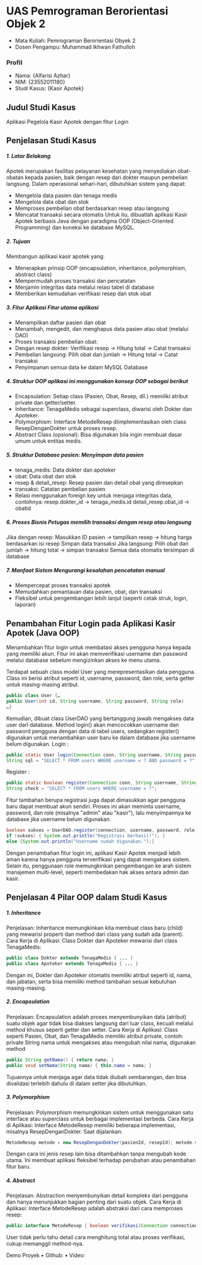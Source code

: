 # UAS Pemrograman Berorientasi Objek 2
- Mata Kuliah: Pemrograman Berorientasi Obyek 2
- Dosen Pengampu: Muhammad Ikhwan Fathulloh

### Profil
- Nama: {Alfarisi Azhar}
- NIM: {23552011180}
- Studi Kasus: {Kasir Apotek}

## Judul Studi Kasus
Aplikasi Pegelola Kasir Apotek dengan fitur Login

## Penjelasan Studi Kasus
##### 1. Latar Belakang
Apotek merupakan fasilitas pelayanan kesehatan yang menyediakan obat-obatan kepada pasien, baik dengan resep dari dokter maupun pembelian langsung. Dalam operasional sehari-hari, dibutuhkan sistem yang dapat:
- Mengelola data pasien dan tenaga medis
- Mengelola data obat dan stok
- Memproses pembelian obat berdasarkan resep atau langsung
- Mencatat transaksi secara otomatis
Untuk itu, dibuatlah aplikasi Kasir Apotek berbasis Java dengan paradigma OOP (Object-Oriented Programming) dan koneksi ke database MySQL.

##### 2.	Tujuan
Membangun aplikasi kasir apotek yang:
- Menerapkan prinsip OOP (encapsulation, inheritance, polymorphism, abstract class)
- Mempermudah proses transaksi dan pencatatan
- Menjamin integritas data melalui relasi tabel di database
- Memberikan kemudahan verifikasi resep dan stok obat

##### 3.	Fitur Aplikasi Fitur utama aplikasi
- Menampilkan daftar pasien dan obat
- Menambah, mengedit, dan menghapus data pasien atau obat (melalui DAO)
- Proses transaksi pembelian obat:
- Dengan resep dokter: Verifikasi resep → Hitung total → Catat transaksi
- Pembelian langsung: Pilih obat dan jumlah → Hitung total → Catat transaksi
- Penyimpanan semua data ke dalam MySQL Database

##### 4.	Struktur OOP aplikasi ini menggunakan konsep OOP sebagai berikut
- Encapsulation: Setiap class (Pasien, Obat, Resep, dll.) memiliki atribut private dan getter/setter.
- Inheritance: TenagaMedis sebagai superclass, diwarisi oleh Dokter dan Apoteker.
- Polymorphism: Interface MetodeResep diimplementasikan oleh class ResepDenganDokter untuk proses resep.
- Abstract Class (opsional): Bisa digunakan bila ingin membuat dasar umum untuk entitas medis.

##### 5.	Struktur Database pasien: Menyimpan data pasien
- tenaga_medis: Data dokter dan apoteker
- obat: Data obat dan stok
- resep & detail_resep: Resep pasien dan detail obat yang diresepkan
- transaksi: Catatan pembelian pasien
- Relasi menggunakan foreign key untuk menjaga integritas data, contohnya:
resep.dokter_id → tenaga_medis.id
detail_resep.obat_id →  obatid

##### 6.	Proses Bisnis Petugas memilih transaksi dengan resep atau langsung
Jika dengan resep:
Masukkan ID pasien → tampilkan resep → hitung harga berdasarkan isi resep
Simpan data transaksi
Jika langsung:
Pilih obat dan jumlah → hitung total → simpan transaksi
Semua data otomatis tersimpan di database

##### 7.	Manfaat Sistem Mengurangi kesalahan pencatatan manual
- Mempercepat proses transaksi apotek
- Memudahkan pemantauan data pasien, obat, dan transaksi
- Fleksibel untuk pengembangan lebih lanjut (seperti cetak struk, login, laporan)

## Penambahan Fitur Login pada Aplikasi Kasir Apotek (Java OOP)
Menambahkan fitur login untuk membatasi akses pengguna hanya kepada yang memiliki akun. Fitur ini akan memverifikasi username dan password melalui database sebelum mengizinkan akses ke menu utama.

Terdapat sebuah class model User yang merepresentasikan data pengguna. Class ini berisi atribut seperti id, username, password, dan role, serta getter untuk masing-masing atribut.
```java
public class User {… 
public User(int id, String username, String password, String role) 
…}
```

Kemudian, dibuat class UserDAO yang bertanggung jawab mengakses data user dari database. Method login() akan mencocokkan username dan password pengguna dengan data di tabel users, sedangkan register() digunakan untuk menambahkan user baru ke dalam database jika username belum digunakan.
Login :
``` java
public static User login(Connection conn, String username, String password) throws SQLException { 
String sql = "SELECT * FROM users WHERE username = ? AND password = ?";
```
Register :
```java
public static boolean register(Connection conn, String username, String password, String role) throws SQLException { 
String check = "SELECT * FROM users WHERE username = ?";
```
Fitur tambahan berupa registrasi juga dapat dimasukkan agar pengguna baru dapat membuat akun sendiri. Proses ini akan meminta username, password, dan role (misalnya "admin" atau "kasir"), lalu menyimpannya ke database jika username belum digunakan.
```java
boolean sukses = UserDAO.register(connection, username, password, role);
if (sukses) { System.out.println("Registrasi berhasil!"); } 
else {System.out.println("Username sudah digunakan.");}
```
Dengan penambahan fitur login ini, aplikasi Kasir Apotek menjadi lebih aman karena hanya pengguna terverifikasi yang dapat mengakses sistem. Selain itu, penggunaan role memungkinkan pengembangan ke arah sistem manajemen multi-level, seperti membedakan hak akses antara admin dan kasir.

## Penjelasan 4 Pilar OOP dalam Studi Kasus
##### 1. Inheritance
Penjelasan: Inheritance memungkinkan kita membuat class baru (child) yang mewarisi properti dan method dari class yang sudah ada (parent).
Cara Kerja di Aplikasi: Class Dokter dan Apoteker mewarisi dari class TenagaMedis:
```java
public class Dokter extends TenagaMedis { ... }
public class Apoteker extends TenagaMedis { ... }
```
Dengan ini, Dokter dan Apoteker otomatis memiliki atribut seperti id, nama, dan jabatan, serta bisa memiliki method tambahan sesuai kebutuhan masing-masing.

##### 2. Encapsulation
Penjelasan: Encapsulation adalah proses menyembunyikan data (atribut) suatu objek agar tidak bisa diakses langsung dari luar class, kecuali melalui method khusus seperti getter dan setter.
Cara Kerja di Aplikasi: Class seperti Pasien, Obat, dan TenagaMedis memiliki atribut private, contoh:
private String nama untuk mengakses atau mengubah nilai nama, digunakan method
```java
public String getNama() { return nama; } 
public void setNama(String nama) { this.nama = nama; }
```
Tujuannya untuk menjaga agar data tidak diubah sembarangan, dan bisa divalidasi terlebih dahulu di dalam setter jika dibutuhkan.

##### 3. Polymorphism
Penjelasan: Polymorphism memungkinkan sistem untuk menggunakan satu interface atau superclass untuk berbagai implementasi berbeda.
Cara Kerja di Aplikasi: Interface MetodeResep memiliki beberapa implementasi, misalnya ResepDenganDokter.
Saat dijalankan:
```java
MetodeResep metode = new ResepDenganDokter(pasienId, resepId); metode.verifikasi(connection); metode.hitungTotal(connection);
```
Dengan cara ini jenis resep lain bisa ditambahkan tanpa mengubah kode utama. Ini membuat aplikasi fleksibel terhadap perubahan atau penambahan fitur baru.

##### 4. Abstract
Penjelasan: Abstraction menyembunyikan detail kompleks dari pengguna dan hanya menunjukkan bagian penting dari suatu objek.
Cara Kerja di Aplikasi: Interface MetodeResep adalah abstraksi dari cara memproses resep:
```java
public interface MetodeResep { boolean verifikasi(Connection connection); double hitungTotal(Connection connection);}
```
User tidak perlu tahu detail cara menghitung total atau proses verifikasi, cukup memanggil method-nya.


Demo Proyek
•	Github:
•	Video: 


